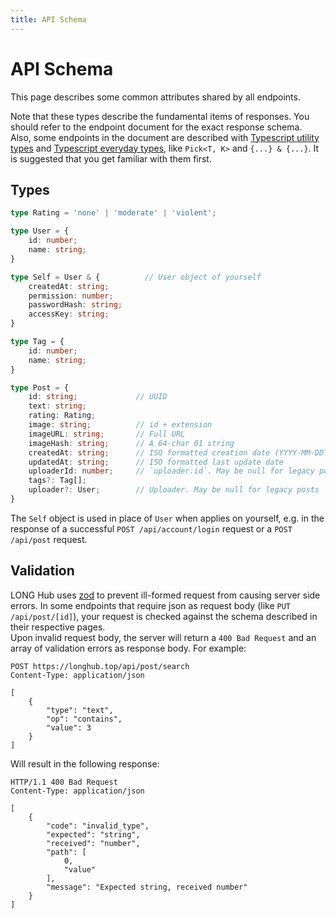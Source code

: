 ```yaml
---
title: API Schema
---
```


# API Schema

This page describes some common attributes shared by all endpoints.  

Note that these types describe the fundamental items of responses. You should refer to the endpoint document for the exact response schema.  
Also, some endpoints in the document are described with [Typescript utility types](https://www.typescriptlang.org/docs/handbook/utility-types.html) and [Typescript everyday types](https://www.typescriptlang.org/docs/handbook/2/everyday-types.html), like `Pick<T, K>` and `{...} & {...}`. It is suggested that you get familiar with them first.

## Types


```typescript
type Rating = 'none' | 'moderate' | 'violent';

type User = {
    id: number;
    name: string;
}

type Self = User & {          // User object of yourself
    createdAt: string;
    permission: number;
    passwordHash: string;
    accessKey: string;
}

type Tag = {
    id: number;
    name: string;
}

type Post = {
    id: string;             // UUID
    text: string;
    rating: Rating;
    image: string;          // id + extension
    imageURL: string;       // Full URL
    imageHash: string;      // A 64-char 01 string
    createdAt: string;      // ISO formatted creation date (YYYY-MM-DDThh:mm:ss.mmmZ)
    updatedAt: string;      // ISO formatted last update date
    uploaderId: number;     // `uploader.id`. May be null for legacy posts
    tags?: Tag[];
    uploader?: User;        // Uploader. May be null for legacy posts
}
```

The `Self` object is used in place of `User` when applies on yourself, e.g. in the response of a successful `POST /api/account/login` request or a `POST /api/post` request.

## Validation

LONG Hub uses [zod](https://zod.dev/) to prevent ill-formed request from causing server side errors. In some endpoints that require json as request body (like `PUT /api/post/[id]`), your request is checked against the schema described in their respective pages.  
Upon invalid request body, the server will return a `400 Bad Request` and an array of validation errors as response body. For example:

```http
POST https://longhub.top/api/post/search
Content-Type: application/json

[
    {
        "type": "text",
        "op": "contains",
        "value": 3
    }
]
```

Will result in the following response:
```http
HTTP/1.1 400 Bad Request
Content-Type: application/json

[
    {
        "code": "invalid_type",
        "expected": "string",
        "received": "number",
        "path": [
            0,
            "value"
        ],
        "message": "Expected string, received number"
    }
]
```
